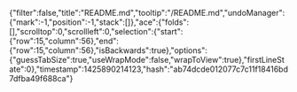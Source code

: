 {"filter":false,"title":"README.md","tooltip":"/README.md","undoManager":{"mark":-1,"position":-1,"stack":[]},"ace":{"folds":[],"scrolltop":0,"scrollleft":0,"selection":{"start":{"row":15,"column":56},"end":{"row":15,"column":56},"isBackwards":true},"options":{"guessTabSize":true,"useWrapMode":false,"wrapToView":true},"firstLineState":0},"timestamp":1425890214123,"hash":"ab74dcde012077c7c11f18416bd7dfba49f688ca"}